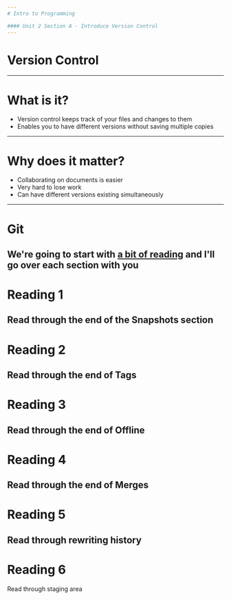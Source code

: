 ```yaml
---
# Intro to Programming

#### Unit 2 Section A - Introduce Version Control
---
```

# Version Control
---
# What is it?

* Version control keeps track of your files and changes to them
* Enables you to have different versions without saving multiple copies
---
# Why does it matter?

* Collaborating on documents is easier
* Very hard to lose work
* Can have different versions existing simultaneously
---
# Git

We're going to start with [a bit of reading](https://github.com/UCMHS-Gerstein/IntroToProgramming17/blob/master/Day17/git_story.md) and I'll go over each section with you
---
# Reading 1

Read through the end of the Snapshots section
---
# Reading 2

Read through the end of Tags
---
# Reading 3

Read through the end of Offline
---
# Reading 4

Read through the end of Merges
---
# Reading 5

Read through rewriting history
---
# Reading 6

Read through staging area